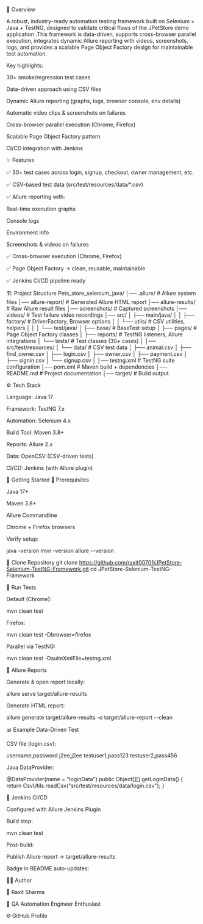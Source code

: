 📖 Overview

A robust, industry-ready automation testing framework built on Selenium + Java + TestNG, designed to validate critical flows of the JPetStore demo application
.This framework is data-driven, supports cross-browser parallel execution, integrates dynamic Allure reporting with videos, screenshots, logs, and provides a scalable Page Object Factory design for maintainable test automation.

Key highlights:

30+ smoke/regression test cases

Data-driven approach using CSV files

Dynamic Allure reporting (graphs, logs, browser console, env details)

Automatic video clips & screenshots on failures

Cross-browser parallel execution (Chrome, Firefox)

Scalable Page Object Factory pattern

CI/CD integration with Jenkins

✨ Features

✅ 30+ test cases across login, signup, checkout, owner management, etc.

✅ CSV-based test data (src/test/resources/data/*.csv)

✅ Allure reporting with:

Real-time execution graphs

Console logs

Environment info

Screenshots & videos on failures

✅ Cross-browser execution (Chrome, Firefox)

✅ Page Object Factory → clean, reusable, maintainable

✅ Jenkins CI/CD pipeline ready

🏗 Project Structure
Pets_store_selenium_java/
│── .allure/                 # Allure system files
│── allure-report/           # Generated Allure HTML report
│── allure-results/          # Raw Allure result files
│── screenshots/             # Captured screenshots
│── videos/                  # Test failure video recordings
│── src/
│   ├── main/java/
│   │   ├── factory/         # DriverFactory, Browser options
│   │   └── utils/           # CSV utilities, helpers
│   │
│   └── test/java/
│       ├── base/            # BaseTest setup
│       ├── pages/           # Page Object Factory classes
│       ├── reports/         # TestNG listeners, Allure integrations
│       └── tests/           # Test classes (30+ cases)
│
│── src/test/resources/
│   └── data/                # CSV test data
│       ├── animal.csv
│       ├── find_owner.csv
│       ├── login.csv
│       ├── owner.csv
│       ├── payment.csv
│       ├── signin.csv
│       └── signup.csv
│
│── testng.xml               # TestNG suite configuration
│── pom.xml                  # Maven build + dependencies
│── README.md                # Project documentation
│── target/                  # Build output

⚙️ Tech Stack

Language: Java 17

Framework: TestNG 7.x

Automation: Selenium 4.x

Build Tool: Maven 3.8+

Reports: Allure 2.x

Data: OpenCSV (CSV-driven tests)

CI/CD: Jenkins (with Allure plugin)

🚀 Getting Started
🔹 Prerequisites

Java 17+

Maven 3.8+

Allure Commandline

Chrome + Firefox browsers

Verify setup:

java -version
mvn -version
allure --version

🔹 Clone Repository
git clone https://github.com/raxit00701/JPetStore-Selenium-TestNG-Framework.git
cd JPetStore-Selenium-TestNG-Framework

🔹 Run Tests

Default (Chrome):

mvn clean test


Firefox:

mvn clean test -Dbrowser=firefox


Parallel via TestNG:

mvn clean test -DsuiteXmlFile=testng.xml

🔹 Allure Reports

Generate & open report locally:

allure serve target/allure-results


Generate HTML report:

allure generate target/allure-results -o target/allure-report --clean

📊 Example Data-Driven Test

CSV file (login.csv):

username,password
j2ee,j2ee
testuser1,pass123
testuser2,pass456


Java DataProvider:

@DataProvider(name = "loginData")
public Object[][] getLoginData() {
    return CsvUtils.readCsv("src/test/resources/data/login.csv");
}

🔄 Jenkins CI/CD

Configured with Allure Jenkins Plugin

Build step:

mvn clean test


Post-build:

Publish Allure report → target/allure-results

Badge in README auto-updates:


🧑‍💻 Author

👤 Raxit Sharma

💼 QA Automation Engineer Enthusiast

🌐 GitHub Profile


